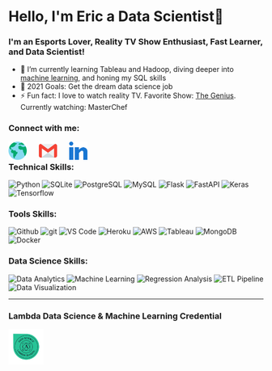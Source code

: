 # Hello, I'm Eric a Data Scientist👋

### I'm an Esports Lover, Reality TV Show Enthusiast, Fast Learner, and Data Scientist!

- 🌱 I’m currently learning Tableau and Hadoop, diving deeper into [machine learning](https://www.udemy.com/course/deployment-of-machine-learning-models/), and honing my SQL skills
- 🥅 2021 Goals: Get the dream data science job
- ⚡ Fun fact: I love to watch reality TV. Favorite Show: [The Genius](https://www.reddit.com/r/TheGenius/comments/70jog1/links_to_all_subbed_episodes_of_the_genius_s14/). Currently watching: MasterChef

### Connect with me:

[<img align="left" style="margin-right: 1.5rem" alt="Portfolio" width="36px" src="assets\globe.svg" />][website]

[<img align="left" style="margin-right: 1.5rem" alt="Gmail" width="36px" src="assets\gmail.svg" />][gmail]

[<img align="left" style="margin-right: 1.5rem" alt="LinkedIn" width="36px" src="assets\031-linkedin.svg" />][linkedin]

<br />

<!-- Skill Badges -->

### Technical Skills:

![Python](https://img.shields.io/badge/Python-2E3440?style=for-the-badge&logo=python)
![SQLite](https://img.shields.io/badge/SQLite-2E3440?style=for-the-badge&logo=sqlite)
![PostgreSQL](https://img.shields.io/badge/PostgreSQL-2E3440?style=for-the-badge&logo=postgresql)
![MySQL](https://img.shields.io/badge/mySQL-2E3440?style=for-the-badge&logo=mySQL)
![Flask](https://img.shields.io/badge/Flask-2E3440?style=for-the-badge&logo=flask)
![FastAPI](https://img.shields.io/badge/FastAPI-2E3440?style=for-the-badge&logo=FastAPI)
![Keras](https://img.shields.io/badge/Keras-2E3440?style=for-the-badge&logo=Keras)
![Tensorflow](https://img.shields.io/badge/Tensorflow-2E3440?style=for-the-badge&logo=Tensorflow)

### Tools Skills:

![Github](https://img.shields.io/badge/GitHub-2E3440?style=for-the-badge&logo=github)
![git](https://img.shields.io/badge/git-2E3440?style=for-the-badge&logo=git)
![VS Code](https://img.shields.io/badge/VS%20Code-2E3440?style=for-the-badge&logo=visual%20studio)
![Heroku](https://img.shields.io/badge/Heroku-2E3440?style=for-the-badge&logo=heroku)
![AWS](https://img.shields.io/badge/AWS-2E3440?style=for-the-badge&logo=amazon)
![Tableau](https://img.shields.io/badge/Tableau-2E3440?style=for-the-badge&logo=Tableau)
![MongoDB](https://img.shields.io/badge/MongoDB-2E3440?style=for-the-badge&logo=mongodb)
![Docker](https://img.shields.io/badge/docker-2E3440?style=for-the-badge&logo=docker)

### Data Science Skills:

![Data Analytics](https://img.shields.io/badge/Data_Analytics-2E3440?style=for-the-badge&logo=)
![Machine Learning](https://img.shields.io/badge/Machine_Learning-2E3440?style=for-the-badge&logo=)
![Regression Analysis](https://img.shields.io/badge/Regression_Analysis-2E3440?style=for-the-badge&logo=git)
![ETL Pipeline](https://img.shields.io/badge/ETL_Pipeline-2E3440?style=for-the-badge&logo=git)
![Data Visualization](https://img.shields.io/badge/Data_Visualization-2E3440?style=for-the-badge&logo=git)

---

[website]: https://ericyeonpark.github.io/
[gmail]: https://mail.google.com/mail/u/0/?fs=1&to=ericyeonpark@gmail.com&su=SUBJECT&body=BODY&tf=cm
[linkedin]: https://www.linkedin.com/in/ericyjpark/

### Lambda Data Science & Machine Learning Credential
<img align="left" style="margin-right: 1.5rem" alt="Lambda Data Science and Machine Learning Credential" width="70px" src="assets\data-science-machine-learning-lambda-cred.png"/>


<!-- **ericyeonpark/ericyeonpark** is a ✨ _special_ ✨ repository because its `README.md` (this file) appears on your GitHub profile.



Here are some ideas to get you started:

- 🔭 I’m currently working on ...
- 🌱 I’m currently learning ...
- 👯 I’m looking to collaborate on ...
- 🤔 I’m looking for help with ...
- 💬 Ask me about ...
- 📫 How to reach me: ...
- 😄 Pronouns: ...
- ⚡ Fun fact: ...
-->
